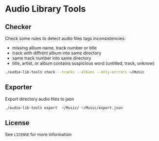 # Audio Library Tools

## Checker

Check some rules to detect audio files tags inconsistencies:

- missing album name, track number or title
- track with diffrent album into same directory
- same track number into same directory
- title, artist, or album contains suspicious word (untitled, track, unknow)


```bash
./audio-lib-tools check --tracks --albums --only-errrors ~/Music
```

## Exporter

Export directory audio files to json


```bash
./audio-lib-tools export  ~/Music/ ~/Music/export.json
```

## License

See ```LICENSE``` for more information